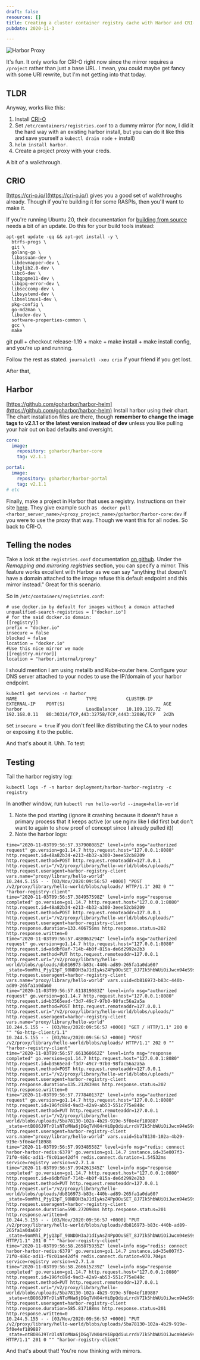 ```yaml
---
draft: false
resources: []
title: Creating a cluster container registry cache with Harbor and CRI-O
pubdate: 2020-11-3

---
```


![Harbor Proxy](imgs/harbor-proxy.png)


It's fun. It only works for CRI-O right now since the mirror requires a `/project` rather than just a base URL. I mean, you could maybe get fancy with some URI rewrite, but I'm not getting into that today.

## TLDR
Anyway, works like this:
1. Install [CRI-O](https://cri-o.io/)
2. Set `/etc/containers/registries.conf` to a dummy mirror (for now, I did it the hard way with an existing harbor install, but you can do it like this and save yourself a `kubectl drain node` + install)
3. `helm install harbor.`
4. Create a project proxy with your creds.

A bit of a walkthrough.

## CRIO 
[https://cri-o.io/](https://cri-o.io/) gives you a good set of walkthroughs already. Though if you're building it for some RASPIs, then you'll want to make it.

If you're running Ubuntu 20, their documentation for [building from source](https://github.com/cri-o/cri-o/blob/master/install.md#build-and-install-cri-o-from-source) needs a bit of an update. Do this for your build tools instead:
```
apt-get update -qq && apt-get install -y \
  btrfs-progs \
  git \
  golang-go \
  libassuan-dev \
  libdevmapper-dev \
  libglib2.0-dev \
  libc6-dev \
  libgpgme11-dev \
  libgpg-error-dev \
  libseccomp-dev \
  libsystemd-dev \
  libselinux1-dev \
  pkg-config \
  go-md2man \
  libudev-dev \
  software-properties-common \
  gcc \
  make
```
git pull + checkout release-1.19 + make + make install + make install config, and you're up and running.

Follow the rest as stated. `journalctl -xeu crio` if your friend if you get lost. 

After that,

## Harbor

[https://github.com/goharbor/harbor-helm](https://github.com/goharbor/harbor-helm)
Install harbor using their chart. The chart installation files are there, though **remember to change the image tags to v2.1.1 or the latest version instead of dev** unless you like pulling your hair out on bad defaults and oversight. 

```yml
core:
  image:
    repository: goharbor/harbor-core
    tag: v2.1.1

portal:
  image:
    repository: goharbor/harbor-portal
    tag: v2.1.1
# etc
```

Finally, make a project in Harbor that uses a registry. Instructions on their site [here](https://goharbor.io/docs/2.1.0/administration/configure-proxy-cache/). 
They give example such as ` docker pull <harbor_server_name>/<proxy_project_name>/goharbor/harbor-core:dev` if you were to use the proxy that way. Though we want this for all nodes. So back to CRI-O.

## Telling the nodes
Take a look at the `registries.conf` documentation [on github](https://github.com/containers/image/blob/master/docs/containers-registries.conf.5.md).
Under the *Remapping and mirroring registries* section, you can specify a mirror. This feature works excellent with Harbor as we can say "anything that doesn't have a domain attached to the image refuse this default endpoint and this mirror instead." Great for this scenario.

So in `/etc/containers/registries.conf`:
```
# use docker.io by default for images without a domain attached
unqualified-search-registries = ["docker.io"]
# for the said docker.io domain:
[[registry]]
prefix = "docker.io"
insecure = false
blocked = false
location = "docker.io"
#Use this nice mirror we made
[[registry.mirror]]
location = "harbor.internal/proxy"
```
I should mention I am using metallb and Kube-router here. Configure your DNS server attached to your nodes to use the IP/domain of your harbor endpoint.
```
kubectl get services -n harbor
NAME                          TYPE           CLUSTER-IP       EXTERNAL-IP    PORT(S)                                     AGE
harbor                        LoadBalancer   10.109.119.72    192.168.0.11   80:30314/TCP,443:32758/TCP,4443:32086/TCP   2d2h
```
set `insecure = true` if you don't feel like distributing the CA to your nodes or exposing it to the public. 

And that's about it. Uhh. To test:

## Testing
Tail the harbor registry log:

`kubectl logs -f -n harbor deployment/harbor-harbor-registry -c registry`

In another window,  run `kubectl run hello-world --image=hello-world`

1. Note the pod starting (ignore it crashing because it doesn't have a primary process that it keeps active (or use nginx like I did first but don't want to again to show proof of concept since I already pulled it))
2. Note the harbor logs:
```
time="2020-11-03T09:56:57.337908085Z" level=info msg="authorized request" go.version=go1.14.7 http.request.host="127.0.0.1:8080" http.request.id=48a82b34-e213-4b32-a300-3eee52cb8209 http.request.method=POST http.request.remoteaddr=127.0.0.1 http.request.uri="/v2/proxy/library/hello-world/blobs/uploads/" http.request.useragent=harbor-registry-client vars.name="proxy/library/hello-world"
10.244.5.155 - - [03/Nov/2020:09:56:57 +0000] "POST /v2/proxy/library/hello-world/blobs/uploads/ HTTP/1.1" 202 0 "" "harbor-registry-client"
time="2020-11-03T09:56:57.384957598Z" level=info msg="response completed" go.version=go1.14.7 http.request.host="127.0.0.1:8080" http.request.id=48a82b34-e213-4b32-a300-3eee52cb8209 http.request.method=POST http.request.remoteaddr=127.0.0.1 http.request.uri="/v2/proxy/library/hello-world/blobs/uploads/" http.request.useragent=harbor-registry-client http.response.duration=133.406756ms http.response.status=202 http.response.written=0
time="2020-11-03T09:56:57.488063294Z" level=info msg="authorized request" go.version=go1.14.7 http.request.host="127.0.0.1:8080" http.request.id=a6dbf8af-714b-4b0f-815a-de6d2992e2b3 http.request.method=PUT http.request.remoteaddr=127.0.0.1 http.request.uri="/v2/proxy/library/hello-world/blobs/uploads/db816973-b83c-440b-ad89-265fa1a0da60?_state=9omMhi_PjyQ3pT_90NDDH3aJ1dIyAsZ4PpOOuSET_8J7Ik5hbWUiOiJwcm94eS9saWJyYXJ5L2hlbGxvLXdvcmxkIiwiVVVJRCI6ImRiODE2OTczLWI4M2MtNDQwYi1hZDg5LTI2NWZhMWEwZGE2MCIsIk9mZnNldCI6MCwiU3RhcnRlZEF0IjoiMjAyMC0xMS0wM1QwOTo1Njo1Ny4zMzgwNDQzMDNaIn0%3D&digest=sha256%3Abf756fb1ae65adf866bd8c456593cd24beb6a0a061dedf42b26a993176745f6b" http.request.useragent=harbor-registry-client vars.name="proxy/library/hello-world" vars.uuid=db816973-b83c-440b-ad89-265fa1a0da60
time="2020-11-03T09:56:57.611819083Z" level=info msg="authorized request" go.version=go1.14.7 http.request.host="127.0.0.1:8080" http.request.id=b3565ead-f3d7-49c7-97b0-98fac56a2a5a http.request.method=POST http.request.remoteaddr=127.0.0.1 http.request.uri="/v2/proxy/library/hello-world/blobs/uploads/" http.request.useragent=harbor-registry-client vars.name="proxy/library/hello-world"
10.244.5.155 - - [03/Nov/2020:09:56:57 +0000] "GET / HTTP/1.1" 200 0 "" "Go-http-client/1.1"
10.244.5.155 - - [03/Nov/2020:09:56:57 +0000] "POST /v2/proxy/library/hello-world/blobs/uploads/ HTTP/1.1" 202 0 "" "harbor-registry-client"
time="2020-11-03T09:56:57.661360662Z" level=info msg="response completed" go.version=go1.14.7 http.request.host="127.0.0.1:8080" http.request.id=b3565ead-f3d7-49c7-97b0-98fac56a2a5a http.request.method=POST http.request.remoteaddr=127.0.0.1 http.request.uri="/v2/proxy/library/hello-world/blobs/uploads/" http.request.useragent=harbor-registry-client http.response.duration=135.212839ms http.response.status=202 http.response.written=0
time="2020-11-03T09:56:57.777840137Z" level=info msg="authorized request" go.version=go1.14.7 http.request.host="127.0.0.1:8080" http.request.id=196fc89d-9ad3-42a9-ab53-551c775e848c http.request.method=PUT http.request.remoteaddr=127.0.0.1 http.request.uri="/v2/proxy/library/hello-world/blobs/uploads/5ba78130-102a-4b29-919e-5f0e4ef18988?_state=ntBO86J9TrDlsNToMNa6jDGqTVN04rHiBpQdiuLrrdV7Ik5hbWUiOiJwcm94eS9saWJyYXJ5L2hlbGxvLXdvcmxkIiwiVVVJRCI6IjViYTc4MTMwLTEwMmEtNGIyOS05MTllLTVmMGU0ZWYxODk4OCIsIk9mZnNldCI6MCwiU3RhcnRlZEF0IjoiMjAyMC0xMS0wM1QwOTo1Njo1Ny42MTE5MDA3M1oifQ%3D%3D&digest=sha256%3A0e03bdcc26d7a9a57ef3b6f1bf1a210cff6239bff7c8cac72435984032851689" http.request.useragent=harbor-registry-client vars.name="proxy/library/hello-world" vars.uuid=5ba78130-102a-4b29-919e-5f0e4ef18988
time="2020-11-03T09:56:57.99348558Z" level=info msg="redis: connect harbor-harbor-redis:6379" go.version=go1.14.7 instance.id=35e007f3-71f0-486c-ad11-f9c01ae42df4 redis.connect.duration=1.54532ms service=registry version=v2.7.1.m
time="2020-11-03T09:56:57.994261345Z" level=info msg="response completed" go.version=go1.14.7 http.request.host="127.0.0.1:8080" http.request.id=a6dbf8af-714b-4b0f-815a-de6d2992e2b3 http.request.method=PUT http.request.remoteaddr=127.0.0.1 http.request.uri="/v2/proxy/library/hello-world/blobs/uploads/db816973-b83c-440b-ad89-265fa1a0da60?_state=9omMhi_PjyQ3pT_90NDDH3aJ1dIyAsZ4PpOOuSET_8J7Ik5hbWUiOiJwcm94eS9saWJyYXJ5L2hlbGxvLXdvcmxkIiwiVVVJRCI6ImRiODE2OTczLWI4M2MtNDQwYi1hZDg5LTI2NWZhMWEwZGE2MCIsIk9mZnNldCI6MCwiU3RhcnRlZEF0IjoiMjAyMC0xMS0wM1QwOTo1Njo1Ny4zMzgwNDQzMDNaIn0%3D&digest=sha256%3Abf756fb1ae65adf866bd8c456593cd24beb6a0a061dedf42b26a993176745f6b" http.request.useragent=harbor-registry-client http.response.duration=590.272098ms http.response.status=201 http.response.written=0
10.244.5.155 - - [03/Nov/2020:09:56:57 +0000] "PUT /v2/proxy/library/hello-world/blobs/uploads/db816973-b83c-440b-ad89-265fa1a0da60?_state=9omMhi_PjyQ3pT_90NDDH3aJ1dIyAsZ4PpOOuSET_8J7Ik5hbWUiOiJwcm94eS9saWJyYXJ5L2hlbGxvLXdvcmxkIiwiVVVJRCI6ImRiODE2OTczLWI4M2MtNDQwYi1hZDg5LTI2NWZhMWEwZGE2MCIsIk9mZnNldCI6MCwiU3RhcnRlZEF0IjoiMjAyMC0xMS0wM1QwOTo1Njo1Ny4zMzgwNDQzMDNaIn0%3D&digest=sha256%3Abf756fb1ae65adf866bd8c456593cd24beb6a0a061dedf42b26a993176745f6b HTTP/1.1" 201 0 "" "harbor-registry-client"
time="2020-11-03T09:56:58.265875935Z" level=info msg="redis: connect harbor-harbor-redis:6379" go.version=go1.14.7 instance.id=35e007f3-71f0-486c-ad11-f9c01ae42df4 redis.connect.duration=970.704µs service=registry version=v2.7.1.m
time="2020-11-03T09:56:58.266615239Z" level=info msg="response completed" go.version=go1.14.7 http.request.host="127.0.0.1:8080" http.request.id=196fc89d-9ad3-42a9-ab53-551c775e848c http.request.method=PUT http.request.remoteaddr=127.0.0.1 http.request.uri="/v2/proxy/library/hello-world/blobs/uploads/5ba78130-102a-4b29-919e-5f0e4ef18988?_state=ntBO86J9TrDlsNToMNa6jDGqTVN04rHiBpQdiuLrrdV7Ik5hbWUiOiJwcm94eS9saWJyYXJ5L2hlbGxvLXdvcmxkIiwiVVVJRCI6IjViYTc4MTMwLTEwMmEtNGIyOS05MTllLTVmMGU0ZWYxODk4OCIsIk9mZnNldCI6MCwiU3RhcnRlZEF0IjoiMjAyMC0xMS0wM1QwOTo1Njo1Ny42MTE5MDA3M1oifQ%3D%3D&digest=sha256%3A0e03bdcc26d7a9a57ef3b6f1bf1a210cff6239bff7c8cac72435984032851689" http.request.useragent=harbor-registry-client http.response.duration=585.817188ms http.response.status=201 http.response.written=0
10.244.5.155 - - [03/Nov/2020:09:56:57 +0000] "PUT /v2/proxy/library/hello-world/blobs/uploads/5ba78130-102a-4b29-919e-5f0e4ef18988?_state=ntBO86J9TrDlsNToMNa6jDGqTVN04rHiBpQdiuLrrdV7Ik5hbWUiOiJwcm94eS9saWJyYXJ5L2hlbGxvLXdvcmxkIiwiVVVJRCI6IjViYTc4MTMwLTEwMmEtNGIyOS05MTllLTVmMGU0ZWYxODk4OCIsIk9mZnNldCI6MCwiU3RhcnRlZEF0IjoiMjAyMC0xMS0wM1QwOTo1Njo1Ny42MTE5MDA3M1oifQ%3D%3D&digest=sha256%3A0e03bdcc26d7a9a57ef3b6f1bf1a210cff6239bff7c8cac72435984032851689 HTTP/1.1" 201 0 "" "harbor-registry-client"
```

And that's about that! You're now thinking with mirrors.